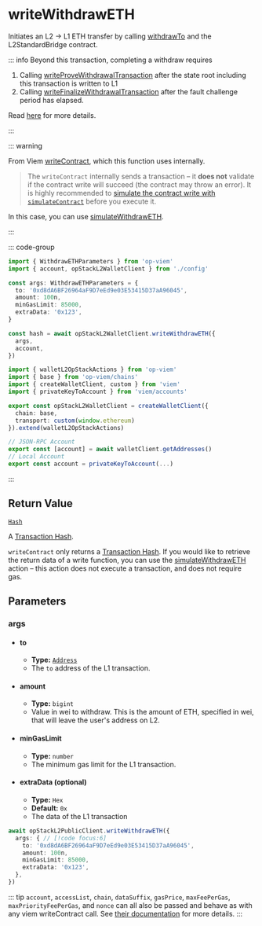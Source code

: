 # writeWithdrawETH

Initiates an L2 -> L1 ETH transfer by calling [withdrawTo](https://github.com/ethereum-optimism/optimism/blob/develop/packages/contracts-bedrock/src/L2/L2StandardBridge.sol#L110) and the L2StandardBridge contract.

::: info
Beyond this transaction, completing a withdraw requires

1. Calling [writeProveWithdrawalTransaction](/docs/actions/wallet/L1/writeProveWithdrawalTransaction) after the state root including this transaction is written to L1
2. Calling [writeFinalizeWithdrawalTransaction](/docs/actions/wallet/L1/writeFinalizeWithdrawalTransaction)  after the fault challenge period has elapsed.

Read [here](https://community.optimism.io/docs/developers/bridge/messaging/#for-op-mainnet-l2-to-ethereum-l1-transactions) for more details.

:::

::: warning

From Viem [writeContract]((https://viem.sh/docs/contract/writeContract.html#writecontract)), which this function uses internally.

> The `writeContract` internally sends a transaction – it **does not** validate if the contract write will succeed (the contract may throw an error). It is highly recommended to [simulate the contract write with `simulateContract`](#usage) before you execute it.

In this case, you can use [simulateWithdrawETH](/docs/actions/public/L2/simulateWithdrawETH).

:::

::: code-group

```ts [example.ts]
import { WithdrawETHParameters } from 'op-viem'
import { account, opStackL2WalletClient } from './config'

const args: WithdrawETHParameters = {
  to: '0xd8dA6BF26964aF9D7eEd9e03E53415D37aA96045',
  amount: 100n,
  minGasLimit: 85000,
  extraData: '0x123',
}

const hash = await opStackL2WalletClient.writeWithdrawETH({
  args,
  account,
})
```

```ts [config.ts]
import { walletL2OpStackActions } from 'op-viem'
import { base } from 'op-viem/chains'
import { createWalletClient, custom } from 'viem'
import { privateKeyToAccount } from 'viem/accounts'

export const opStackL2WalletClient = createWalletClient({
  chain: base,
  transport: custom(window.ethereum)
}).extend(walletL2OpStackActions)

// JSON-RPC Account
export const [account] = await walletClient.getAddresses()
// Local Account
export const account = privateKeyToAccount(...)
```

:::

## Return Value

[`Hash`](https://viem.sh/docs/glossary/types#hash)

A [Transaction Hash](https://viem.sh/docs/glossary/terms#hash).

`writeContract` only returns a [Transaction Hash](https://viem.sh/docs/glossary/terms#hash). If you would like to retrieve the return data of a write function, you can use the [simulateWithdrawETH](/docs/actions/public/L2/simulateWithdrawETH) action – this action does not execute a transaction, and does not require gas.

## Parameters

### args

- #### to
  - **Type:** [`Address`](https://viem.sh/docs/glossary/types#address)
  - The `to` address of the L1 transaction.

- #### amount
  - **Type:** `bigint`
  - Value in wei to withdraw. This is the amount of ETH, specified in wei, that will leave the user's address on L2.

- #### minGasLimit
  - **Type:** `number`
  - The minimum gas limit for the L1 transaction.

- #### extraData (optional)
  - **Type:** `Hex`
  - **Default:** `0x`
  - The data of the L1 transaction

```ts
await opStackL2PublicClient.writeWithdrawETH({
  args: { // [!code focus:6]
    to: '0xd8dA6BF26964aF9D7eEd9e03E53415D37aA96045',
    amount: 100n,
    minGasLimit: 85000,
    extraData: '0x123',
  },
})
```

::: tip
`account`, `accessList`, `chain`, `dataSuffix`, `gasPrice`, `maxFeePerGas`, `maxPriorityFeePerGas`, and `nonce` can all also be passed and behave as with any viem writeContract call. See [their documentation](https://viem.sh/docs/contract/writeContract.html#writecontract) for more details.
:::
